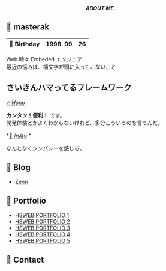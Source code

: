 <div align="center">
    <i>
      <b>
        ABOUT ME.
      </b>
    </i>
</div>

## &#x1f914; masterak

| &#x1f382; Birthday | 1998. 09 | 26 |
| --- | :---: | --- |

<p>
    Web 時々 Embeded エンジニア<br>
    最近の悩みは、横文字が頭に入ってこないこと
</p>

## さいきんハマってるフレームワーク

*[&#x1f525; Hono](https://hono.dev/)*

**カンタン！便利！** です。<br>
開発体験とかよくわからないけれど、多分こういうのを言うんだ。

*[&#x1f680; Astro](https://astro.build/) *　

なんとなくシンパシーを感じる。

## &#x1f4d2; Blog

- [Zenn](https://zenn.dev/masterak)

## &#x1f4f8; Portfolio

- [HSWEB PORTFOLIO 1](https://portfolio-1-one-tau.vercel.app/)
- [HSWEB PORTFOLIO 2](https://masterak-hsweb-portf-57.deno.dev/)
- [HSWEB PORTFOLIO 3](https://github.com/masterak-902/hsweb-portfolio-3)
- [HSWEB PORTFOLIO 4](https://hsweb-portfolio-4.pages.dev/ja/)
- [HSWEB PORTFOLIO 5](https://github.com/masterak-902/hsweb-portfolio-5)

## &#x1f4e8; Contact

